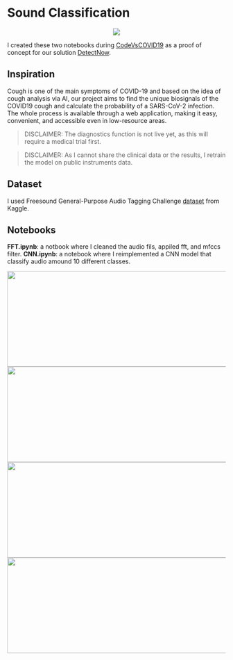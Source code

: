 # Sound Classification

<p align="center">
    <img src="https://raw.githubusercontent.com/MoAmrYehia/res/master/DetectLogo.png?token=AJUWNR2ZXO76QWSFEFA2DWTAAQTNW">
</p>

I created these two notebooks during [CodeVsCOVID19](https://codevscovid19.devpost.com/) as a proof of concept for our solution [DetectNow](https://www.detect-now.org/). 

## Inspiration 
Cough is one of the main symptoms of COVID-19 and based on the idea of cough analysis via AI, our project aims to find the unique biosignals of the COVID19 cough and calculate the probability of a SARS-CoV-2 infection. The whole process is available through a web application, making it easy, convenient, and accessible even in low-resource areas.

> DISCLAIMER: The diagnostics function is not live yet, as this will require a medical trial first.

> DISCLAIMER: As I cannot share the clinical data or the results, I retrain the model on public instruments data. 

## Dataset
I used Freesound General-Purpose Audio Tagging Challenge [dataset](https://www.kaggle.com/c/freesound-audio-tagging) from Kaggle. 

## Notebooks
**FFT.ipynb**: a notbook where I cleaned the audio fils, appiled fft, and mfccs filter.
**CNN.ipynb**: a notebook where I reimplemented a CNN model that classify audio amound 10 different classes.

<p align="center">
    <img src="https://raw.githubusercontent.com/MoAmrYehia/res/master/1.png?token=AJUWNR3XVYG4FKCJXPQRXK3AAQUVK"
        width = "1100" 
        height= "220">
    <img src="https://raw.githubusercontent.com/MoAmrYehia/res/master/2.png?token=AJUWNR6LE6T3FLAGBO5G6YLAAQUVO"
        width = "1100" 
        height= "220">
      <img src="https://raw.githubusercontent.com/MoAmrYehia/res/master/3.png?token=AJUWNR4BDPN6H2OUW7JNS2TAAQUVU"
        width = "1100" 
        height= "220">
      <img src="https://raw.githubusercontent.com/MoAmrYehia/res/master/4.png?token=AJUWNR5LGOLHRYQUWHKV4DTAAQUVY"
        width = "1100" 
        height= "220">
</p>
